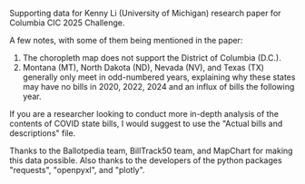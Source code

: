 Supporting data for Kenny Li (University of Michigan) research paper for Columbia CIC 2025 Challenge.

A few notes, with some of them being mentioned in the paper:
1. The choropleth map does not support the District of Columbia (D.C.).
2. Montana (MT), North Dakota (ND), Nevada (NV), and Texas (TX) generally only meet in odd-numbered years, explaining why these states may have no bills in 2020, 2022, 2024 and an influx of bills the following year.

If you are a researcher looking to conduct more in-depth analysis of the contents of COVID state bills, I would suggest to use the "Actual bills and descriptions" file. 

Thanks to the Ballotpedia team, BillTrack50 team, and MapChart for making this data possible. 
Also thanks to the developers of the python packages "requests", "openpyxl", and "plotly".  
